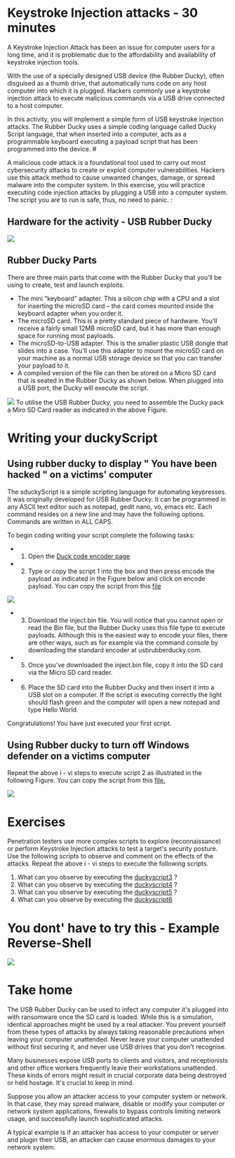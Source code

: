 # Keystroke Injection attacks - 30 minutes
A Keystroke Injection Attack has been an issue for computer users for a long time, and it is problematic due to the affordability and availability of keystroke injection tools.

With the use of a specially designed USB device (the Rubber Ducky), often disguised as a thumb drive, that automatically runs code on any host computer into which it is plugged. 
Hackers commonly use a keystroke injection attack to execute malicious commands via a USB drive connected to a host computer. 

In this activity, you will implement a simple form of USB keystroke injection attacks. The Rubber Ducky uses a simple coding language called Ducky Script language, that when inserted into a computer, acts as a programmable keyboard executing a payload script that has been programmed into the device. #

A malicious code attack is a foundational tool used to carry out most cybersecurity attacks to create or exploit computer vulnerabilities. Hackers use this attack method to cause unwanted changes, damage, or spread malware into the computer system. In this exercise, you will practice executing code injection attacks by plugging a USB into a computer system. The script you are to run is safe, thus, no need to panic.  :

## Hardware for the activity - USB Rubber Ducky
![](https://github.com/CS-Outreach-Session/Cyber-Hygiene/blob/main/images/rubber-ducky-usb-full-kit.jpg)
## Rubber Ducky Parts

There are three main parts that come with the Rubber Ducky that you’ll be using to create, test and launch exploits.
* The mini “keyboard” adapter.  This a silicon chip with a CPU and a slot for inserting the microSD card – the card comes mounted inside the keyboard adapter when you order it. 
* The microSD card. This is a pretty standard piece of hardware. You’ll receive a fairly small 12MB microSD card, but it has more than enough space for running most payloads. 
* The microSD-to-USB adapter. This is the smaller plastic USB dongle that slides into a case. You’ll use this adapter to mount the microSD card on your machine as a normal USB storage device so that you can transfer your payload to it.
* A compiled version of the file can then be stored on a Micro SD card that is seated in the Rubber Ducky as shown below. When plugged into a USB port, the Ducky will execute the script.

![](https://github.com/CS-Outreach-Session/Cyber-Hygiene/blob/main/images/usbRubberD.PNG)
To utilise the USB Rubber Ducky, you need to assemble the Ducky pack a Miro SD Card reader as indicated in the above Figure.

# Writing your duckyScript #
## Using rubber ducky to display "  You have been hacked " on a victims' computer ##
The sduckyScript is a simple scripting language for automating keypresses. It was originally developed for USB Rubber Ducky. It can be programmed in any ASCII text editor such as notepad, gedit nano, vo, emacs etc. Each command resides on a new line and may have the following options. Commands are written in ALL CAPS.


To begin coding writing your script complete the following tasks:
* 1. Open the [Duck code encoder page](https://ducktoolkit.com/encode)
* 2. Type or copy the script 1 into the box and then press encode the payload  as indicated in the Figure below and click on encode payload. You can copy the script from this [file](https://github.com/CS-Outreach-Session/Cyber-Hygiene/blob/main/duckyScript%20Script%201%20%E2%80%93%20Printing%20Hello%20World!!!)

![](https://github.com/CS-Outreach-Session/Cyber-Hygiene/blob/main/images/Screenshot_rubber_duccky%20.png)

* 3. Download the inject.bin file. You will notice that you cannot open or read the Bin file, but the Rubber Ducky uses this file type to execute payloads. Although this is the easiest way to encode your files, there are other ways, such as for example via the command console by downloading the standard encoder at usbrubberducky.com.
* 5. Once you’ve downloaded the inject.bin file, copy it into the SD card via the Micro SD card reader. 
* 6. Place the SD card into the Rubber Ducky and then insert it into a USB slot on a computer. If the script is executing correctly the light should flash green and the computer will open a new notepad and type Hello World.


Congratulations! You have just executed your first script.

## Using Rubber ducky to turn off Windows defender on a victims computer ##
Repeat the above i - vi steps to execute script 2 as illustrated in the following Figure. You can copy the script from this [file.](https://github.com/CS-Outreach-Session/Cyber-Hygiene/blob/main/duckyScript2-%20Printing%20you%20have%20been%20hacked') 

![](https://github.com/CS-Outreach-Session/Cyber-Hygiene/blob/main/images/Screenshot%202022-02-12%20145710.png)

# Exercises
Penetration testers use more complex scripts to explore (reconnaissance) or perform Keystroke Injection attacks to test a target's security posture. Use the following scripts to observe and comment on the effects of the attacks. Repeat the above i - vi steps to execute the following scripts.
  1. What can you observe by executing the [duckyscript3](https://github.com/CS-Outreach-Session/Cyber-Hygiene/blob/main/duckyScript3) ?
  2. What can you observe by executing the [duckyscript4](https://github.com/CS-Outreach-Session/Cyber-Hygiene/blob/main/duckyScript4) ?
  3. What can you observe by executing the [duckyscript5](https://github.com/CS-Outreach-Session/Cyber-Hygiene/blob/main/duckyscript5-Malicious%20code%20injection%20attack) ?
  4. What can you observe by executing the [duckyscript6](https://github.com/CS-Outreach-Session/Cyber-Hygiene/blob/main/duckyScript6)
  




# You dont' have to try this - Example Reverse-Shell #

![](https://github.com/CS-Outreach-Session/Cyber-Hygiene/blob/main/images/Dont%20try%20this%20.png)

# Take home #
The USB Rubber Ducky can be used to infect any computer it's plugged into with ransomware once the SD card is loaded. While this is a simulation, identical approaches might be used by a real attacker. You prevent yourself from these types of attacks by always taking reasonable precautions when leaving your computer unattended. Never leave your computer unattended without first securing it, and never use USB drives that you don't recognise.

Many businesses expose USB ports to clients and visitors, and receptionists and other office workers frequently leave their workstations unattended. These kinds of errors might result in crucial corporate data being destroyed or held hostage. It's crucial to keep in mind.

Suppose you allow an attacker access to your computer system or network. In that case, they may spread malware, disable or modify your computer or network system applications, firewalls to bypass controls limiting network usage, and successfully launch sophisticated attacks.

A typical example is if an attacker has access to your computer or server and plugin their USB, an attacker can cause enormous damages to your network system. 



